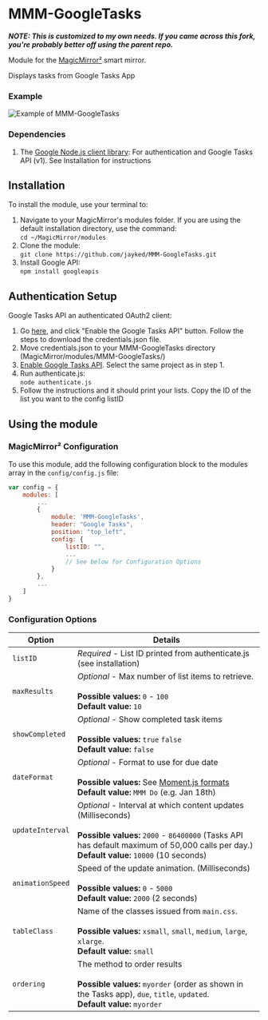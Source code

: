 # MMM-GoogleTasks

***NOTE: This is customized to my own needs. If you came across this fork, you're probably better off using the parent repo.***

Module for the [MagicMirror²](https://github.com/MichMich/MagicMirror/) smart mirror.

Displays tasks from Google Tasks App


### Example
![Example of MMM-GoogleTasks](images/sample.png?raw=true "Example screenshot")

### Dependencies
1. The [Google Node.js client library](https://github.com/google/google-api-nodejs-client/): For authentication and Google Tasks API (v1). See Installation for instructions

## Installation
To install the module, use your terminal to:
1. Navigate to your MagicMirror's modules folder. If you are using the default installation directory, use the command:<br />`cd ~/MagicMirror/modules`
2. Clone the module:<br />`git clone https://github.com/jayked/MMM-GoogleTasks.git`
3. Install Google API:<br />`npm install googleapis`

## Authentication Setup
Google Tasks API an authenticated OAuth2 client:
1. Go [here](https://developers.google.com/tasks/quickstart/nodejs), and click "Enable the Google Tasks API" button. Follow the steps to download the credentials.json file. 
2. Move credentials.json to your MMM-GoogleTasks directory (MagicMirror/modules/MMM-GoogleTasks/)
3. [Enable Google Tasks API](https://console.cloud.google.com/apis/library/tasks.googleapis.com). Select the same project as in step 1.
4. Run authenticate.js:<br />`node authenticate.js`
5. Follow the instructions and it should print your lists. Copy the ID of the list you want to the config listID

## Using the module

### MagicMirror² Configuration

To use this module, add the following configuration block to the modules array in the `config/config.js` file:
```js
var config = {
    modules: [
        ...
        {
            module: 'MMM-GoogleTasks',
            header: "Google Tasks",
            position: "top_left",
            config: {
                listID: "",
                ...
                // See below for Configuration Options
            }
        },
        ...
    ]
}
```

### Configuration Options

| Option                  | Details
|------------------------ |--------------
| `listID`                | *Required* - List ID printed from authenticate.js (see installation) |
| `maxResults`            | *Optional* - Max number of list items to retrieve. <br><br> **Possible values:** `0` - `100` <br> **Default value:** `10` |
| `showCompleted`         | *Optional* - Show completed task items <br><br> **Possible values:** `true`  `false` <br> **Default value:** `false` |
| `dateFormat`            | *Optional* - Format to use for due date <br><br> **Possible values:** See [Moment.js formats](http://momentjs.com/docs/#/parsing/string-format/) <br> **Default value:** `MMM Do` (e.g. Jan 18th) |
| `updateInterval`        | *Optional* - Interval at which content updates (Milliseconds) <br><br> **Possible values:** `2000` - `86400000` (Tasks API has default maximum of 50,000 calls per day.) <br> **Default value:** `10000` (10 seconds) |
| `animationSpeed`        | Speed of the update animation. (Milliseconds) <br><br> **Possible values:** `0` - `5000` <br> **Default value:** `2000` (2 seconds) |
| `tableClass`            | Name of the classes issued from `main.css`. <br><br> **Possible values:** `xsmall`, `small`, `medium`, `large`, `xlarge`. <br> **Default value:** `small` |
| `ordering`              | The method to order results <br><br> **Possible values:** `myorder` (order as shown in the Tasks app), `due`, `title`, `updated`. <br> **Default value:** `myorder` |

